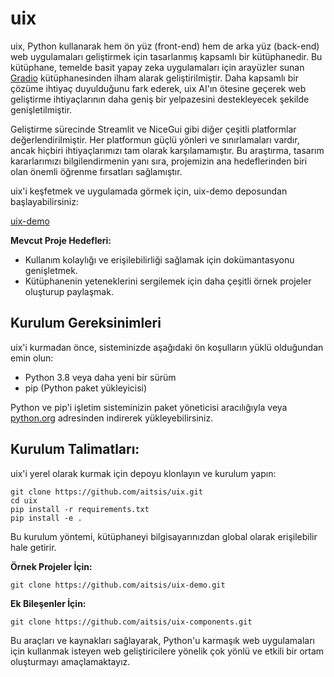 # uix

uix, Python kullanarak hem ön yüz (front-end) hem de arka yüz (back-end) web uygulamaları geliştirmek için tasarlanmış kapsamlı bir kütüphanedir. Bu kütüphane, temelde basit yapay zeka uygulamaları için arayüzler sunan [Gradio](https://github.com/gradio-app/gradio.git) kütüphanesinden  ilham alarak geliştirilmiştir. Daha kapsamlı bir çözüme ihtiyaç duyulduğunu fark ederek, uix AI'ın ötesine geçerek web geliştirme ihtiyaçlarının daha geniş bir yelpazesini destekleyecek şekilde genişletilmiştir.

Geliştirme sürecinde Streamlit ve NiceGui gibi diğer çeşitli platformlar değerlendirilmiştir. Her platformun güçlü yönleri ve sınırlamaları vardır, ancak hiçbiri ihtiyaçlarımızı tam olarak karşılamamıştır. Bu araştırma, tasarım kararlarımızı bilgilendirmenin yanı sıra, projemizin ana hedeflerinden biri olan önemli öğrenme fırsatları sağlamıştır.

uix'i keşfetmek ve uygulamada görmek için, uix-demo deposundan başlayabilirsiniz:

[uix-demo](https://github.com/aitsis/uix-demo.git)

**Mevcut Proje Hedefleri:**
- Kullanım kolaylığı ve erişilebilirliği sağlamak için dokümantasyonu genişletmek.
- Kütüphanenin yeteneklerini sergilemek için daha çeşitli örnek projeler oluşturup paylaşmak.

## Kurulum Gereksinimleri

uix'i kurmadan önce, sisteminizde aşağıdaki ön koşulların yüklü olduğundan emin olun:
- Python 3.8 veya daha yeni bir sürüm
- pip (Python paket yükleyicisi)

Python ve pip'i işletim sisteminizin paket yöneticisi aracılığıyla veya [python.org](https://www.python.org/) adresinden indirerek yükleyebilirsiniz.

## Kurulum Talimatları:

uix'i yerel olarak kurmak için depoyu klonlayın ve kurulum yapın:
```shell
git clone https://github.com/aitsis/uix.git
cd uix
pip install -r requirements.txt
pip install -e .
```
Bu kurulum yöntemi, kütüphaneyi bilgisayarınızdan global olarak erişilebilir hale getirir.

**Örnek Projeler İçin:**
```shell
git clone https://github.com/aitsis/uix-demo.git
```

**Ek Bileşenler İçin:**
```shell
git clone https://github.com/aitsis/uix-components.git
```

Bu araçları ve kaynakları sağlayarak, Python'u karmaşık web uygulamaları için kullanmak isteyen web geliştiricilere yönelik çok yönlü ve etkili bir ortam oluşturmayı amaçlamaktayız.